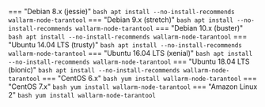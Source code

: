 === "Debian 8.x (jessie)"
    ``` bash
    apt install --no-install-recommends wallarm-node-tarantool
    ```
=== "Debian 9.x (stretch)"
    ``` bash
    apt install --no-install-recommends wallarm-node-tarantool
    ```
=== "Debian 10.x (buster)"
    ``` bash
    apt install --no-install-recommends wallarm-node-tarantool
    ```
=== "Ubuntu 14.04 LTS (trusty)"
    ``` bash
    apt install --no-install-recommends wallarm-node-tarantool
    ```
=== "Ubuntu 16.04 LTS (xenial)"
    ``` bash
    apt install --no-install-recommends wallarm-node-tarantool
    ```
=== "Ubuntu 18.04 LTS (bionic)"
    ``` bash
    apt install --no-install-recommends wallarm-node-tarantool
    ```
=== "CentOS 6.x"
    ``` bash
    yum install wallarm-node-tarantool
    ```
=== "CentOS 7.x"
    ``` bash
    yum install wallarm-node-tarantool
    ```
=== "Amazon Linux 2"
    ``` bash
    yum install wallarm-node-tarantool
    ```
